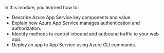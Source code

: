 In this module, you learned how to:

- Describe Azure App Service key components and value.
- Explain how Azure App Service manages authentication and authorization.
- Identify methods to control inbound and outbound traffic to your web app.
- Deploy an app to App Service using Azure CLI commands.
